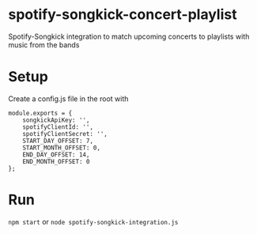 # spotify-songkick-concert-playlist

Spotify-Songkick integration to match upcoming concerts to playlists with music from the bands

# Setup

Create a config.js file in the root with

```
module.exports = {
    songkickApiKey: '',
    spotifyClientId: '',
    spotifyClientSecret: '',
    START_DAY_OFFSET: 7,
    START_MONTH_OFFSET: 0,
    END_DAY_OFFSET: 14,
    END_MONTH_OFFSET: 0
};
```

# Run

`npm start`
or
`node spotify-songkick-integration.js`
